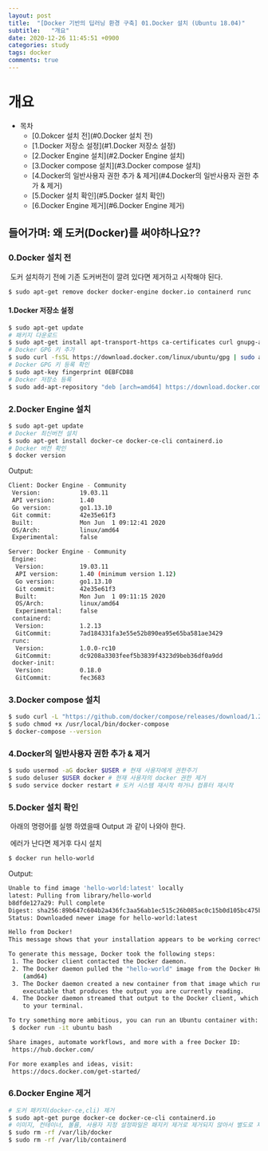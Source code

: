 ```yaml
---
layout: post
title:  "[Docker 기반의 딥러닝 환경 구축] 01.Docker 설치 (Ubuntu 18.04)"
subtitle:   "개요"
date: 2020-12-26 11:45:51 +0900
categories: study
tags: docker
comments: true
---
```


# 개요

- 목차
    - [0.Dokcer 설치 전](#0.Docker 설치 전)
    - [1.Docker 저장소 설정](#1.Docker 저장소 설정)
    - [2.Docker Engine 설치](#2.Docker Engine 설치)
    - [3.Docker compose 설치](#3.Docker compose 설치)
    - [4.Docker의 일반사용자 권한 추가 & 제거](#4.Docker의 일반사용자 권한 추가 & 제거)
    - [5.Docker 설치 확인](#5.Docker 설치 확인)
    - [6.Docker Engine 제거](#6.Docker Engine 제거)

## 들어가며: 왜 도커(Docker)를 써야하나요??



### 0.Docker 설치 전

​	도커 설치하기 전에 기존 도커버전이 깔려 있다면 제거하고 시작해야 된다.

```shell
$ sudo apt-get remove docker docker-engine docker.io containerd runc
```



#### 1.Docker 저장소 설정

```sh
$ sudo apt-get update
# 패키지 다운로드
$ sudo apt-get install apt-transport-https ca-certificates curl gnupg-agent software-properties-common
# Docker GPG 키 추가
$ sudo curl -fsSL https://download.docker.com/linux/ubuntu/gpg | sudo apt-key add -
# Docker GPG 키 등록 확인
$ sudo apt-key fingerprint 0EBFCD88
# Docker 저장소 등록
$ sudo add-apt-repository "deb [arch=amd64] https://download.docker.com/linux/ubuntu $(lsb_release -cs) stable"
```



### 2.Docker Engine 설치

```sh
$ sudo apt-get update
# Docker 최신버전 설치
$ sudo apt-get install docker-ce docker-ce-cli containerd.io 
# Docker 버전 확인
$ docker version
```

Output:

```sh
Client: Docker Engine - Community
 Version:           19.03.11
 API version:       1.40
 Go version:        go1.13.10
 Git commit:        42e35e61f3
 Built:             Mon Jun  1 09:12:41 2020
 OS/Arch:           linux/amd64
 Experimental:      false

Server: Docker Engine - Community
 Engine:
  Version:          19.03.11
  API version:      1.40 (minimum version 1.12)
  Go version:       go1.13.10
  Git commit:       42e35e61f3
  Built:            Mon Jun  1 09:11:15 2020
  OS/Arch:          linux/amd64
  Experimental:     false
 containerd:
  Version:          1.2.13
  GitCommit:        7ad184331fa3e55e52b890ea95e65ba581ae3429
 runc:
  Version:          1.0.0-rc10
  GitCommit:        dc9208a3303feef5b3839f4323d9beb36df0a9dd
 docker-init:
  Version:          0.18.0
  GitCommit:        fec3683
```



### 3.Docker compose 설치

```sh
$ sudo curl -L "https://github.com/docker/compose/releases/download/1.25.3/docker-compose-$(uname -s)-$(uname -m)" -o /usr/local/bin/docker-compose
$ sudo chmod +x /usr/local/bin/docker-compose
$ docker-compose --version
```



### 4.Docker의 일반사용자 권한 추가 & 제거

```sh
$ sudo usermod -aG docker $USER # 현재 사용자에게 권한주기
$ sudo deluser $USER docker # 현재 사용자의 docker 권한 제거
$ sudo service docker restart # 도커 시스템 재시작 하거나 컴퓨터 재시작
```



### 5.Docker 설치 확인

​	아래의 명령어를 실행 하였을때 Output 과 같이 나와야 한다.

​	에러가 난다면 제거후 다시 설치

```sh
$ docker run hello-world
```

Output:

```sh
Unable to find image 'hello-world:latest' locally
latest: Pulling from library/hello-world
b8dfde127a29: Pull complete
Digest: sha256:89b647c604b2a436fc3aa56ab1ec515c26b085ac0c15b0d105bc475be15738fb
Status: Downloaded newer image for hello-world:latest

Hello from Docker!
This message shows that your installation appears to be working correctly.

To generate this message, Docker took the following steps:
 1. The Docker client contacted the Docker daemon.
 2. The Docker daemon pulled the "hello-world" image from the Docker Hub.
    (amd64)
 3. The Docker daemon created a new container from that image which runs the
    executable that produces the output you are currently reading.
 4. The Docker daemon streamed that output to the Docker client, which sent it
    to your terminal.

To try something more ambitious, you can run an Ubuntu container with:
 $ docker run -it ubuntu bash

Share images, automate workflows, and more with a free Docker ID:
 https://hub.docker.com/

For more examples and ideas, visit:
 https://docs.docker.com/get-started/
```



### 6.Docker Engine 제거

```sh
# 도커 패키지(docker-ce,cli) 제거
$ sudo apt-get purge docker-ce docker-ce-cli containerd.io
# 이미지, 컨테이너, 볼륨, 사용자 지정 설정파일은 패지키 제거로 제거되지 않아서 별도로 제거
$ sudo rm -rf /var/lib/docker
$ sudo rm -rf /var/lib/containerd
```



